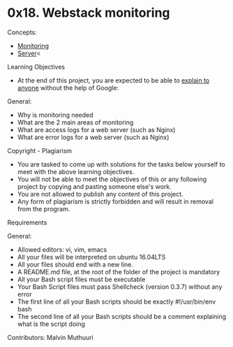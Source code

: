 <h1>0x18. Webstack monitoring</h1>

Concepts:
- <a href='https://intranet.alxswe.com/concepts/13'>Monitoring</a>
- <a href='https://intranet.alxswe.com/concepts/67'>Server</a><

Learning Objectives
- At the end of this project, you are expected to be able to <a href='https://intranet.alxswe.com/rltoken/Bd9r8twsVT3S_8j7-kOLrg'>explain to anyone</a> without the help of Google:

General:
- Why is monitoring needed
- What are the 2 main areas of monitoring
- What are access logs for a web server (such as Nginx)
- What are error logs for a web server (such as Nginx)

Copyright - Plagiarism
- You are tasked to come up with solutions for the tasks below yourself to meet with the above learning objectives.
- You will not be able to meet the objectives of this or any following project by copying and pasting someone else's work.
- You are not allowed to publish any content of this project.
- Any form of plagiarism is strictly forbidden and will result in removal from the program.

Requirements

General:
- Allowed editors: vi, vim, emacs
- All your files will be interpreted on ubuntu 16.04LTS
- All your files should end with a new line.
- A README.md file, at the root of the folder of the project is mandatory
- All your Bash script files must be executable
- Your Bash Script files must pass Shellcheck (version 0.3.7) without any error
- The first line of all your Bash scripts should be exactly #!/usr/bin/env bash
- The second line of all your Bash scripts should be a comment explaining what is the script doing


Contributors: Malvin Muthuuri
